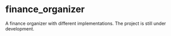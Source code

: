 # finance_organizer
A finance organizer with different implementations. The project is still under development.
